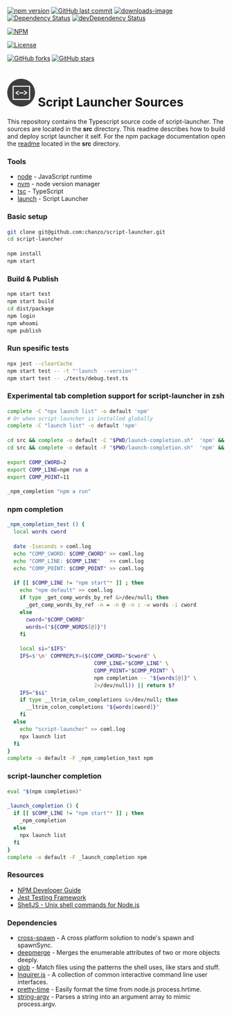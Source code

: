 [![npm version](https://badge.fury.io/js/script-launcher.svg)](https://www.npmjs.com/package/script-launcher)
[![GitHub last commit](https://img.shields.io/github/last-commit/chanzo/script-launcher.svg?maxAge=2400)](#)
[![downloads-image](https://img.shields.io/npm/dm/script-launcher.svg)](https://www.npmjs.com/package/script-launcher)
[![Dependency Status](https://david-dm.org/chanzo/script-launcher.svg)](https://david-dm.org/chanzo/script-launcher) 
[![devDependency Status](https://david-dm.org/chanzo/script-launcher/dev-status.svg)](https://david-dm.org/chanzo/script-launcher?type=dev) 

[![NPM](https://nodei.co/npm/script-launcher.png?compact=false)](https://www.npmjs.com/package/script-launcher)

[![License](https://img.shields.io/npm/l/script-launcher.svg)](/LICENSE) 

[![GitHub forks](https://img.shields.io/github/forks/chanzo/script-launcher.svg?style=social&label=Fork)](https://github.com/chanzo/script-launcher/fork)
[![GitHub stars](https://img.shields.io/github/stars/chanzo/script-launcher.svg?style=social&label=Star)](https://github.com/chanzo/script-launcher) 

# ![Logo](docs/readme-logo.png) Script Launcher Sources

This repository contains the Typescript source code of script-launcher. The sources are located in the **src** directory.
This readme describes how to build and deploy script launcher it self. For the npm package documentation open
the [readme](src/README.md) located in the **src** directory.

### Tools
* [node](https://nodejs.org/en/) - JavaScript runtime
* [nvm](https://github.com/creationix/nvm) - node version manager
* [tsc](https://www.typescriptlang.org/) - TypeScript
* [launch](https://www.npmjs.com/package/script-launcher) - Script Launcher

### Basic setup
``` bash
git clone git@github.com:chanzo/script-launcher.git
cd script-launcher

npm install
npm start
```

### Build & Publish
``` bash
npm start test
npm start build
cd dist/package
npm login
npm whoami
npm publish
```

### Run spesific tests
``` bash
npx jest --clearCache
npm start test -- -t "'launch  --version'"
npm start test -- ./tests/debug.test.ts
```

### Experimental tab completion support for script-launcher in zsh
``` bash
complete -C "npx launch list" -o default 'npm'
# Or when script-launcher is installed globally
complete -C "launch list" -o default 'npm'

cd src && complete -o default -C "$PWD/launch-completion.sh"  'npm' && cd ..
cd src && complete -o default -F "$PWD/launch-completion.sh"  'npm' && cd ..

export COMP_CWORD=2
export COMP_LINE=npm run a
export COMP_POINT=11

_npm_completion "npm a run"
```

### npm completion
``` bash
_npm_completion_test () {
  local words cword

  date -Iseconds > coml.log
  echo "COMP_CWORD: $COMP_CWORD" >> coml.log
  echo "COMP_LINE: $COMP_LINE"   >> coml.log
  echo "COMP_POINT: $COMP_POINT" >> coml.log

  if [[ $COMP_LINE != "npm start"* ]] ; then
    echo "npm default" >> coml.log
    if type _get_comp_words_by_ref &>/dev/null; then
      _get_comp_words_by_ref -n = -n @ -n : -w words -i cword
    else
      cword="$COMP_CWORD"
      words=("${COMP_WORDS[@]}")
    fi

    local si="$IFS"
    IFS=$'\n' COMPREPLY=($(COMP_CWORD="$cword" \
                            COMP_LINE="$COMP_LINE" \
                            COMP_POINT="$COMP_POINT" \
                            npm completion -- "${words[@]}" \
                            2>/dev/null)) || return $?
    IFS="$si"
    if type __ltrim_colon_completions &>/dev/null; then
      __ltrim_colon_completions "${words[cword]}"
    fi
  else
    echo "script-launcher" >> coml.log
    npx launch list
  fi
}
complete -o default -F _npm_completion_test npm
```
### script-launcher completion
``` bash
eval "$(npm completion)"

_launch_completion () {
  if [[ $COMP_LINE != "npm start"* ]] ; then
    _npm_completion
  else
    npx launch list
  fi
}
complete -o default -F _launch_completion npm
```





### Resources
* [NPM Developer Guide](https://docs.npmjs.com/misc/developers#before-publishing-make-sure-your-package-installs-and-works)
* [Jest Testing Framework](https://jestjs.io/)
* [ShellJS - Unix shell commands for Node.js](https://www.npmjs.com/package/shelljs)

### Dependencies 
* [cross-spawn](https://www.npmjs.com/package/cross-spawn) - A cross platform solution to node's spawn and spawnSync.            
* [deepmerge](https://www.npmjs.com/package/deepmerge) - Merges the enumerable attributes of two or more objects deeply.     
* [glob](https://www.npmjs.com/package/glob) - Match files using the patterns the shell uses, like stars and stuff.
* [Inquirer.js](https://www.npmjs.com/package/inquirer) - A collection of common interactive command line user interfaces.    
* [pretty-time](https://www.npmjs.com/package/pretty-time) - Easily format the time from node.js process.hrtime.
* [string-argv](https://www.npmjs.com/package/string-argv) - Parses a string into an argument array to mimic process.argv.       
